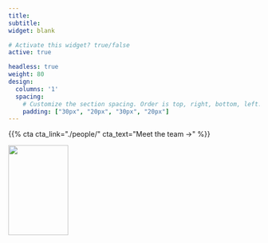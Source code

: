 ```yaml
---
title:
subtitle:
widget: blank

# Activate this widget? true/false
active: true

headless: true
weight: 80
design:
  columns: '1'
  spacing:
    # Customize the section spacing. Order is top, right, bottom, left.
    padding: ["30px", "20px", "30px", "20px"]
---
```


{{% cta cta_link="./people/" cta_text="Meet the team →" %}}

<a href="https://clustrmaps.com/site/1bos1"  title="Visit tracker">
  <img src="//www.clustrmaps.com/map_v2.png?d=Cd70JIc3h7Fo3F3ibTI9FT91aT3GQ69IX0fSEEmg-IU&cl=ffffff" 
  height=180px width="120px">
</a>
